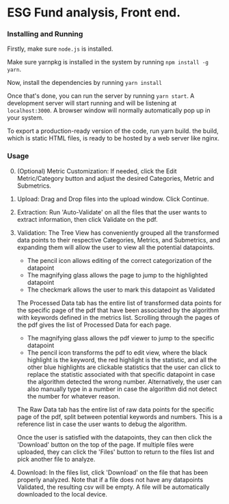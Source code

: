 # ESG Fund analysis, Front end.

### Installing and Running
Firstly, make sure `node.js` is installed.

Make sure yarnpkg is installed in the system by running `npm install -g yarn`.

Now, install the dependencies by running `yarn install`

Once that's done, you can run the server by running `yarn start`. A development
server will start running and will be listening at `localhost:3000`.
A browser window will normally automatically pop up in your system.

To export a production-ready version of the code, run yarn build. the build,
which is static HTML files,
is ready to be hosted by a web server like nginx.


### Usage

0. (Optional) Metric Customization: If needed, click the Edit Metric/Category button and adjust the desired Categories, Metric and Submetrics.

1. Upload: Drag and Drop files into the upload window. Click Continue.

2. Extraction: Run 'Auto-Validate' on all the files that the user wants to extract information, then click Validate on the pdf.

3. Validation: The Tree View has conveniently grouped all the transformed data points to their respective Categories, Metrics, and Submetrics, and expanding them will allow the user to view all the potential datapoints. 
   - The pencil icon allows editing of the correct categorization of the datapoint
   - The magnifying glass allows the page to jump to the highlighted datapoint
   - The checkmark allows the user to mark this datapoint as Validated
   
   The Processed Data tab has the entire list of transformed data points for the specific page of the pdf that have been associated by the algorithm with keywords defined in the metrics list. Scrolling through the pages of the pdf gives the list of Processed Data for each page.
   - The magnifying glass allows the pdf viewer to jump to the specific datapoint
   - The pencil icon transforms the pdf to edit view, where the black highlight is the keyword, the red highlight is the statistic, and all the other blue highlights are clickable statistics that the user can click to replace the statistic associated with that specific datapoint in case the algorithm detected the wrong number. Alternatively, the user can also manually type in a number in case the algorithm did not detect the number for whatever reason. 
   
   The Raw Data tab has the entire list of raw data points for the specific page of the pdf, split between potential keywords and numbers. This is a reference list in case the user wants to debug the algorithm.

   Once the user is satisfied with the datapoints, they can then click the 'Download' button on the top of the page. If multiple files were uploaded, they can click the 'Files' button to return to the files list and pick another file to analyze.

4. Download: In the files list, click 'Download' on the file that has been properly analyzed. Note that if a file does not have any datapoints Validated, the resulting csv will be empty. A file will be automatically downloaded to the local device.
